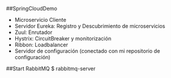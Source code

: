 ##SpringCloudDemo
+ Microservicio Cliente 
+ Servidor Eureka: Registro y Descubrimiento de microservicios 
+ Zuul: Enrutador 
+ Hystrix: CircuitBreaker y monitorización 
+ Ribbon: Loadbalancer 
+ Servidor de configuración (conectado con mi repositorio de configuración)



##Start RabbitMQ
$ rabbitmq-server

